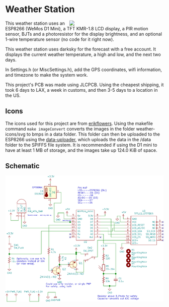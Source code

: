 # Weather Station

<img align="right" width="300"
src="https://user-images.githubusercontent.com/10273995/69016963-2e7df480-0958-11ea-8470-089bf50c75a8.jpg">
This weather station uses an ESP8266 (WeMos D1 Mini), a TFT KMR-1.8 LCD display, a PIR
motion sensor, BJTs and a photoresistor for the display brightness, and an optional 1-wire
temperature sensor (no code for it right now).

This weather station uses darksky for the forecast with a free account. It displays the
current weather temperature, a high and low, and the next two days.

In Settings.h (or MiscSettings.h), add the GPS coordinates, wifi information, and timezone
to make the system work.

This project's PCB was made using JLCPCB. Using the cheapest shipping, it took 6 days to
LAX, a week in customs, and then 3-5 days to a location in the US.

## Icons

The icons used for this project are from
[erikflowers](https://github.com/erikflowers/weather-icons).  Using the makefile command
`make imageConvert` converts the images in the folder weather-icons/svg to bmps in a data
folder. This folder can then be uploaded to the ESP8266 using the
[data-uploader](https://github.com/esp8266/arduino-esp8266fs-plugin), which uploads the
data in the /data folder to the SPIFFS file system. It is recommended if using the D1 mini
to have at least 1 MB of storage, and the images take up 124.0 KiB of space.

## Schematic

<img align="center" src="weatherPCB/WeatherPCB.svg" />
